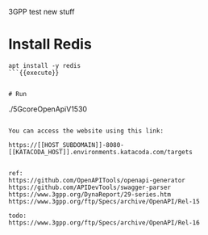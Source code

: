 3GPP test new stuff


# Install Redis
```
apt install -y redis
```{{execute}}


# Run
```
./5GcoreOpenApiV1530 
```{{execute}}

You can access the website using this link:

https://[[HOST_SUBDOMAIN]]-8080-[[KATACODA_HOST]].environments.katacoda.com/targets


ref:
https://github.com/OpenAPITools/openapi-generator
https://github.com/APIDevTools/swagger-parser
https://www.3gpp.org/DynaReport/29-series.htm
https://www.3gpp.org/ftp/Specs/archive/OpenAPI/Rel-15

todo:
https://www.3gpp.org/ftp/Specs/archive/OpenAPI/Rel-16